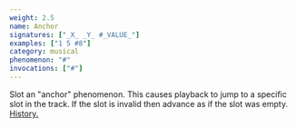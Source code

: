 ```yaml
---
weight: 2.5
name: Anchor
signatures: ["_X_ _Y_ #_VALUE_"]
examples: ["1 5 #8"]
category: musical
phenomenon: "#"
invocations: ["#"]
---
```

Slot an "anchor" phenomenon. This causes playback to jump to a specific slot in the track. If the slot is invalid then advance as if the slot was empty. [History.](https://en.wikipedia.org/wiki/HTML_element#Anchor)